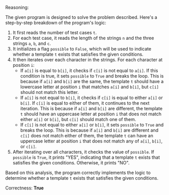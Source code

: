 Reasoning:

The given program is designed to solve the problem described. Here's a step-by-step breakdown of the program's logic:

1. It first reads the number of test cases `t`.
2. For each test case, it reads the length of the strings `n` and the three strings `a`, `b`, and `c`.
3. It initializes a flag `possible` to `False`, which will be used to indicate whether a template `t` exists that satisfies the given conditions.
4. It then iterates over each character in the strings. For each character at position `i`:
   - If `a[i]` is equal to `b[i]`, it checks if `c[i]` is not equal to `a[i]`. If this condition is true, it sets `possible` to `True` and breaks the loop. This is because if `a[i]` and `b[i]` are the same, the template `t` should have a lowercase letter at position `i` that matches `a[i]` and `b[i]`, but `c[i]` should not match this letter.
   - If `a[i]` is not equal to `b[i]`, it checks if `c[i]` is equal to either `a[i]` or `b[i]`. If `c[i]` is equal to either of them, it continues to the next iteration. This is because if `a[i]` and `b[i]` are different, the template `t` should have an uppercase letter at position `i` that does not match either `a[i]` or `b[i]`, but `c[i]` should match one of them.
   - If `c[i]` is not equal to either `a[i]` or `b[i]`, it sets `possible` to `True` and breaks the loop. This is because if `a[i]` and `b[i]` are different and `c[i]` does not match either of them, the template `t` can have an uppercase letter at position `i` that does not match any of `a[i]`, `b[i]`, or `c[i]`.
5. After iterating over all characters, it checks the value of `possible`. If `possible` is `True`, it prints "YES", indicating that a template `t` exists that satisfies the given conditions. Otherwise, it prints "NO".

Based on this analysis, the program correctly implements the logic to determine whether a template `t` exists that satisfies the given conditions.

Correctness: **True**